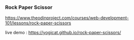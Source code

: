 
### Rock Paper Scissor

https://www.theodinproject.com/courses/web-development-101/lessons/rock-paper-scissors

live demo : https://yogicat.github.io/rock-paper-scissors/
